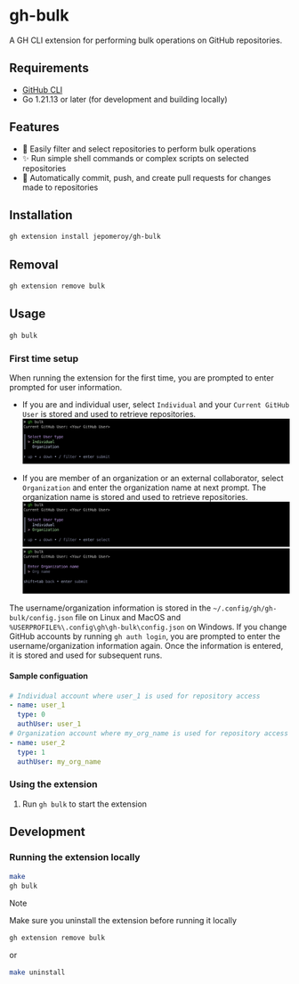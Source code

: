 # gh-bulk

A GH CLI extension for performing bulk operations on GitHub repositories.

## Requirements

- [GitHub CLI](https://cli.github.com/)
- Go 1.21.13 or later (for development and building locally)

## Features

- :clap: Easily filter and select repositories to perform bulk operations
- :sparkles: Run simple shell commands or complex scripts on selected repositories
- :rocket: Automatically commit, push, and create pull requests for changes made to repositories

## Installation

```sh
gh extension install jepomeroy/gh-bulk
```

## Removal

```sh
gh extension remove bulk
```

## Usage

```sh
gh bulk
```

### First time setup

When running the extension for the first time, you are prompted to enter prompted for user information.

- If you are and individual user, select `Individual` and your `Current GitHub User` is stored and used to retrieve repositories.
  ![Individual setup](./images/individual.png)

- If you are member of an organization or an external collaborator, select `Organization` and enter the organization name at next prompt. The organization name is stored and used to retrieve repositories.
  ![Organization setup](./images/organization.png)
  ![Organization name](./images/org-name.png)

The username/organization information is stored in the `~/.config/gh/gh-bulk/config.json` file on Linux and MacOS and `%USERPROFILE%\.config\gh\gh-bulk\config.json` on Windows. If you change GitHub accounts by running `gh auth login`, you are prompted to enter the username/organization information again. Once the information is entered, it is stored and used for subsequent runs.

#### Sample configuation

```yaml
# Individual account where user_1 is used for repository access
- name: user_1
  type: 0
  authUser: user_1
# Organization account where my_org_name is used for repository access
- name: user_2
  type: 1
  authUser: my_org_name
```

### Using the extension

1. Run `gh bulk` to start the extension

## Development

### Running the extension locally

```sh
make
gh bulk
```

> [!NOTE]
> Make sure you uninstall the extension before running it locally

```sh
gh extension remove bulk
```

or

```sh
make uninstall
```
